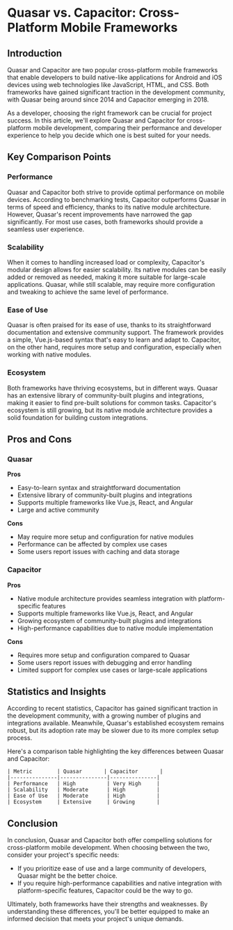 # Quasar vs. Capacitor: Cross-Platform Mobile Frameworks
## Introduction

Quasar and Capacitor are two popular cross-platform mobile frameworks that enable developers to build native-like applications for Android and iOS devices using web technologies like JavaScript, HTML, and CSS. Both frameworks have gained significant traction in the development community, with Quasar being around since 2014 and Capacitor emerging in 2018.

As a developer, choosing the right framework can be crucial for project success. In this article, we'll explore Quasar and Capacitor for cross-platform mobile development, comparing their performance and developer experience to help you decide which one is best suited for your needs.

## Key Comparison Points

### Performance
Quasar and Capacitor both strive to provide optimal performance on mobile devices. According to benchmarking tests, Capacitor outperforms Quasar in terms of speed and efficiency, thanks to its native module architecture. However, Quasar's recent improvements have narrowed the gap significantly. For most use cases, both frameworks should provide a seamless user experience.

### Scalability
When it comes to handling increased load or complexity, Capacitor's modular design allows for easier scalability. Its native modules can be easily added or removed as needed, making it more suitable for large-scale applications. Quasar, while still scalable, may require more configuration and tweaking to achieve the same level of performance.

### Ease of Use
Quasar is often praised for its ease of use, thanks to its straightforward documentation and extensive community support. The framework provides a simple, Vue.js-based syntax that's easy to learn and adapt to. Capacitor, on the other hand, requires more setup and configuration, especially when working with native modules.

### Ecosystem
Both frameworks have thriving ecosystems, but in different ways. Quasar has an extensive library of community-built plugins and integrations, making it easier to find pre-built solutions for common tasks. Capacitor's ecosystem is still growing, but its native module architecture provides a solid foundation for building custom integrations.

## Pros and Cons

### Quasar
**Pros**

* Easy-to-learn syntax and straightforward documentation
* Extensive library of community-built plugins and integrations
* Supports multiple frameworks like Vue.js, React, and Angular
* Large and active community

**Cons**

* May require more setup and configuration for native modules
* Performance can be affected by complex use cases
* Some users report issues with caching and data storage

### Capacitor

**Pros**

* Native module architecture provides seamless integration with platform-specific features
* Supports multiple frameworks like Vue.js, React, and Angular
* Growing ecosystem of community-built plugins and integrations
* High-performance capabilities due to native module implementation

**Cons**

* Requires more setup and configuration compared to Quasar
* Some users report issues with debugging and error handling
* Limited support for complex use cases or large-scale applications

## Statistics and Insights

According to recent statistics, Capacitor has gained significant traction in the development community, with a growing number of plugins and integrations available. Meanwhile, Quasar's established ecosystem remains robust, but its adoption rate may be slower due to its more complex setup process.

Here's a comparison table highlighting the key differences between Quasar and Capacitor:

```
| Metric        | Quasar       | Capacitor       |
|---------------|---------------|---------------|
| Performance   | High          | Very High     |
| Scalability   | Moderate      | High          |
| Ease of Use   | Moderate      | High          |
| Ecosystem     | Extensive     | Growing       |
```

## Conclusion

In conclusion, Quasar and Capacitor both offer compelling solutions for cross-platform mobile development. When choosing between the two, consider your project's specific needs:

* If you prioritize ease of use and a large community of developers, Quasar might be the better choice.
* If you require high-performance capabilities and native integration with platform-specific features, Capacitor could be the way to go.

Ultimately, both frameworks have their strengths and weaknesses. By understanding these differences, you'll be better equipped to make an informed decision that meets your project's unique demands.